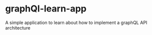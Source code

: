 # graphQl-learn-app
A simple application to learn about how to implement a graphQL API architecture
